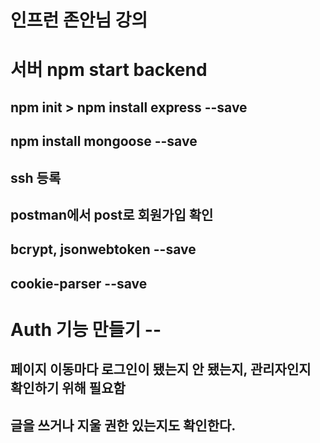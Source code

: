 # 인프런 존안님 강의

# 서버 npm start backend
## npm init > npm install express --save
## npm install mongoose --save
## ssh 등록

## postman에서 post로 회원가입 확인

## bcrypt, jsonwebtoken --save
## cookie-parser --save



# Auth 기능 만들기 --
## 페이지 이동마다 로그인이 됐는지 안 됐는지, 관리자인지 확인하기 위해 필요함
## 글을 쓰거나 지울 권한 있는지도 확인한다.